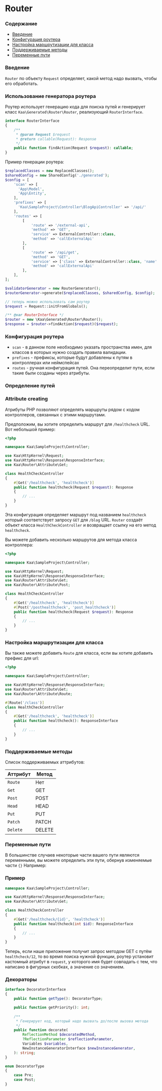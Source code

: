 # Router

### Содержание

* [Введение](#введение)
* [Конфигурация роутера](#конфигурация-роутера)
* [Настройка маршрутизации для класса](#настройка-маршрутизации-для-класса)
* [Поддерживаемые методы](#поддерживаемые-методы)
* [Переменные пути](#переменные-пути)

### Введение

`Router` по объекту `Request` определяет, какой метод надо вызвать, чтобы его обработать.

### Использование генератора роутера

Роутер использует генерацию кода для поиска путей и генерирует класс
`Kaa\Generated\Router\Router`, реализующий `RouterInterface`.

```php
interface RouterInterface
{
    /**
     * @param Request $request
     * @return callable(Request): Response
     */
    public function findAction(Request $request): callable;
}
```

Пример генерации роутера:

```php
$replacedClasses = new ReplacedClasses();
$sharedConfig = new SharedConfig('./generated');
$config = [
    'scan' => [
      'App\Model',
      'App\Entity',
    ],
    'prefixes' => [
      'Kaa\SampleProject\Controller\BlogApiController' => '/api/'
    ],
    'routes' => [
        [
            'route' => '/external-api',
            'method' => 'GET',
            'service' => ExternalController::class,
            'method' => 'callExternalApi'
        ],
        [
            'route' => '/api/get',
            'method' => 'GET',
            'service' => ['class' => ExternalController::class, 'name' => 'app.service'],
            'method' => 'callExternalApi'
        ],
    ],
];

$validatorGenerator = new RouterGenerator();
$routerGenerator->generate($replacedClasses, $sharedConfig, $config);

// теперь можно использовать сам роутер
$request = Request::initFromGlobals();

/** @var RouterInterface */
$router = new \Kaa\Generated\Router\Router();
$response = $router->findAction($request)($request);
```

### Конфигурация роутера

* `scan` - в данном поле необходимо указать пространства имен, для классов в которых нужно создать правила
  валидации.
* `prefixes` - префиксы, которые будут добавлены к путям в контроллерах или неймспейсах
* `routes` - ручная конфигурация путей. Она переопределит пути, если такие были созданы через атрибуты.

### Определение путей

### Attribute creating

Атрибуты PHP позволяют определять маршруты рядом с кодом контроллеров, связанных с этими маршрутами.

Предположим, вы хотите определить маршрут для `/healthcheck` URL. Вот небольшой пример:

```php
<?php

namespace Kaa\SampleProject\Controller;

use Kaa\HttpKernel\Request;
use Kaa\HttpKernel\Response\ResponseInterface;
use Kaa\Router\Attribute\Get;

class HealthCheckController
{
    #[Get('/healthcheck', 'healthcheck')]
    public function healthcheck(Request $request): Response
    {
        // ...
    }
}
```

Эта конфигурация определяет маршрут под названием `healthcheck` который соответствует запросу `GET` для `/blog` URL.
`Router` создаёт объект класса `HealthCheckController` и возвращает ссылку на его метод ```healthcheck```.

Вы можете добавить несколько маршрутов для метода класса контроллера:

```php
<?php

namespace Kaa\SampleProject\Controller;

use Kaa\HttpKernel\Request;
use Kaa\HttpKernel\Response\ResponseInterface;
use Kaa\Router\Attribute\Get;
use Kaa\Router\Attribute\Post;

class HealthCheckController
{
    #[Get('/healthcheck', 'healthcheck')]
    #[Post('/posthealthcheck', 'post_healthcheck')]
    public function healthcheck(Request $request): Response
    {
        // ...
    }
}
```

### Настройка маршрутизации для класса

Вы также можете добавить `Route` для класса, если вы хотите добавить префикс для url:

```php
<?php

namespace Kaa\SampleProject\Controller;

use Kaa\HttpKernel\Response\ResponseInterface;
use Kaa\Router\Attribute\Get;
use Kaa\Router\Attribute\Route;

#[Route('/class')]
class HealthCheckController
{
    #[Get('/healthcheck', 'healthcheck')]
    public function healthcheck(): ResponseInterface
    {
        // ...
    }
}
```

### Поддерживаемые методы

Список поддерживаемых аттрибутов:

| Аттрибут | Метод  |
|----------|--------|
| `Route`  | Нет    |
| `Get`    | GET    |
| `Post`   | POST   |
| `Head`   | HEAD   | 
| `Put`    | PUT    |
| `Patch`  | PATCH  |
| `Delete` | DELETE |

### Переменные пути

В большинстве случаев некоторые части вашего пути являются переменными, вы можете определить эти пути, обернув
изменяемые части `{}` Например:

### Пример

```php
namespace Kaa\SampleProject\Controller;

use Kaa\HttpKernel\Response\ResponseInterface;
use Kaa\Router\Attribute\Get;

class HealthCheckController
{
    #[Get('/healthcheck/{id}', 'healthcheck')]
    public function healthcheck(int $id): ResponseInterface
    {
        // ...
    }
}
```

Теперь, если наше приложение получит запрос методом GET с путём `healthcheck/12`,
то во время поиска нужной функции, роутер установит кастомный атрибут в `request`,
у которого имя будет совпадать с тем, что написано в фигурных скобках, а значение со значением.

### Декораторы

```php
interface DecoratorInterface
{
    public function getType(): DecoratorType;

    public function getPriority(): int;
    
    /**
     * Генерирует код, который надо вызвать до/после вызова метода
     */
    public function decorate(
        ReflectionMethod $decoratedMethod,
        ?ReflectionParameter $reflectionParameter,
        Variables $variables,
        NewInstanceGeneratorInterface $newInstanceGenerator,
    ): string;
}

enum DecoratorType
{
    case Pre;
    case Post;
}
```

